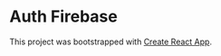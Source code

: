 # Auth Firebase

This project was bootstrapped with [Create React App](https://github.com/facebook/create-react-app).

##
